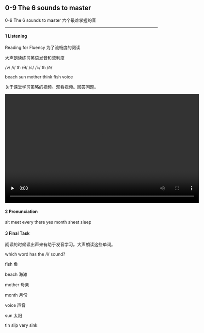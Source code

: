 ## 0-9 The 6 sounds to master 

0-9 The 6 sounds to master 六个最难掌握的音

---

#### 1 Listening

Reading for Fluency 为了流畅度的阅读

大声朗读练习英语发音和流利度

/v/   /i/   th  /θ/  /s/   /i:/   th  /ð/

beach sun mother think fish voice

关于课堂学习策略的视频。观看视频。回答问题。

<video class="ets-vp " width="640" height="360" playsinline="playsinline" preload="none" src="https://cns2.ef-cdn.com/Juno/51/64/13/v/516413/U9.mp4" style="text-size-adjust: auto !important; user-select: auto;"></video>

#### 2 Pronunciation

sit meet every there yes month sheet sleep

#### 3 Final Task

阅读的时候读出声来有助于发音学习。大声朗读这些单词。

which word has the  /i/ sound?

fish	鱼	                                                                                                             

beach	海滩

mother	母亲

month	月份

voice	声音

sun	太阳

tin slip very sink
